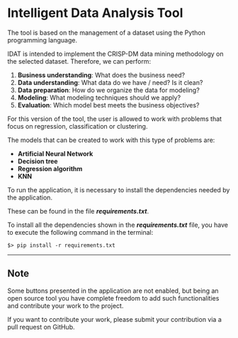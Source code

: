 # Intelligent Data Analysis Tool

The tool is based on the management of a dataset using the Python programming language.

IDAT is intended to implement the CRISP-DM data mining methodology on the selected dataset. Therefore, we can perform:

1. **Business understanding**: What does the business need?
2. **Data understanding**: What data do we have / need? Is it clean?
3. **Data preparation**: How do we organize the data for modeling?
4. **Modeling**: What modeling techniques should we apply?
5. **Evaluation**: Which model best meets the business objectives?

For this version of the tool, the user is allowed to work with problems that focus on regression, classification or clustering.

The models that can be created to work with this type of problems are:

+ **Artificial Neural Network**
+ **Decision tree**
+ **Regression algorithm**
+ **KNN**

To run the application, it is necessary to install the dependencies needed by the application.

These can be found in the file ***requirements.txt***.

To install all the dependencies shown in the ***requirements.txt*** file, you have to  execute the following command in the terminal:

`$> pip install -r requirements.txt`


------------
## Note

Some buttons presented in the application are not enabled, but being an open source tool you have complete freedom to add such functionalities and contribute your work to the project. 

If you want to contribute your work, please submit your contribution via a pull request on GitHub.
